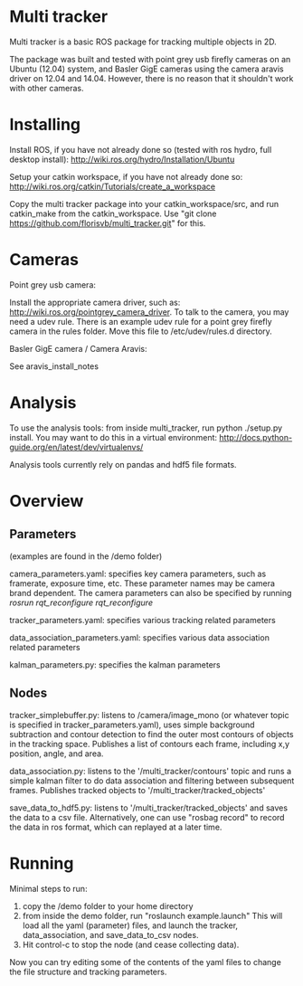 Multi tracker
============

Multi tracker is a basic ROS package for tracking multiple objects in 2D.

The package was built and tested with point grey usb firefly cameras on an Ubuntu (12.04) system, and Basler GigE cameras using the camera aravis driver on 12.04 and 14.04. However, there is no reason that it shouldn't work with other cameras.

Installing
============

Install ROS, if you have not already done so (tested with ros hydro, full desktop install): http://wiki.ros.org/hydro/Installation/Ubuntu

Setup your catkin workspace, if you have not already done so: http://wiki.ros.org/catkin/Tutorials/create_a_workspace

Copy the multi tracker package into your catkin_workspace/src, and run catkin_make from the catkin_workspace. Use "git clone https://github.com/florisvb/multi_tracker.git" for this. 

Cameras
============

Point grey usb camera:

Install the appropriate camera driver, such as: http://wiki.ros.org/pointgrey_camera_driver. To talk to the camera, you may need a udev rule. There is an example udev rule for a point grey firefly camera in the rules folder. Move this file to /etc/udev/rules.d directory.

Basler GigE camera / Camera Aravis:

See aravis_install_notes

Analysis
============

To use the analysis tools: from inside multi_tracker, run python ./setup.py install. You may want to do this in a virtual environment: http://docs.python-guide.org/en/latest/dev/virtualenvs/

Analysis tools currently rely on pandas and hdf5 file formats.

Overview
============

Parameters
------------

(examples are found in the /demo folder)

camera_parameters.yaml: specifies key camera parameters, such as framerate, exposure time, etc. These parameter names may be camera brand dependent. The camera parameters can also be specified by running *rosrun rqt_reconfigure rqt_reconfigure* 

tracker_parameters.yaml: specifies various tracking related parameters

data_association_parameters.yaml: specifies various data association related parameters

kalman_parameters.py: specifies the kalman parameters

Nodes
------------

tracker_simplebuffer.py: listens to /camera/image_mono (or whatever topic is specified in tracker_parameters.yaml), uses simple background subtraction and contour detection to find the outer most contours of objects in the tracking space. Publishes a list of contours each frame, including x,y position, angle, and area. 

data_association.py: listens to the '/multi_tracker/contours' topic and runs a simple kalman filter to do data association and filtering between subsequent frames. Publishes tracked objects to '/multi_tracker/tracked_objects' 

save_data_to_hdf5.py: listens to '/multi_tracker/tracked_objects' and saves the data to a csv file. Alternatively, one can use "rosbag record" to record the data in ros format, which can replayed at a later time.


Running
============

Minimal steps to run:

1. copy the /demo folder to your home directory
2. from inside the demo folder, run "roslaunch example.launch"
   This will load all the yaml (parameter) files, and launch the tracker, data_association, and save_data_to_csv nodes.
3. Hit control-c to stop the node (and cease collecting data).

Now you can try editing some of the contents of the yaml files to change the file structure and tracking parameters.

